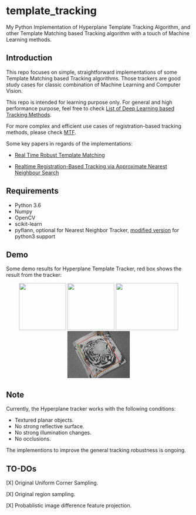 # template_tracking
My Python Implementation of Hyperplane Template Tracking Algorithm, and other Template Matching based Tracking algorithm with a touch of Machine Learning methods.

## Introduction

This repo focuses on simple, straightforward implementations of some Template Matching based Tracking algorithms. Those trackers are good study cases for classic combination of Machine Learning and Computer Vision.

This repo is intended for learning purpose only. For general and high performance purpose, feel free to check [List of Deep Learning based Tracking Methods](https://github.com/foolwood/benchmark_results).

For more complex and efficient use cases of registration-based tracking methods, please check [MTF](http://webdocs.cs.ualberta.ca/~vis/mtf/index.html).

Some key papers in regards of the implementations:

 - [Real Time Robust Template Matching](https://pdfs.semanticscholar.org/7fbc/4c4f01eb9716959ffef8b4a620a3d1c38577.pdf)

 - [Realtime Registration-Based Tracking via Approximate Nearest Neighbour Search](http://www.roboticsproceedings.org/rss09/p44.pdf)

## Requirements
- Python 3.6
- Numpy
- OpenCV
- scikit-learn
- pyflann, optional for Nearest Neighbor Tracker, [modified version](https://github.com/nashory/pyflann) for python3 support

## Demo
Some demo results for Hyperplane Template Tracker, red box shows the result from the tracker:
<p align="center">
  <img src="images/result_book3.gif" width="128" height="128">
  <img src="images/result_box.gif" width="128" height="128">
  <img src="images/result_cereal.gif" width="170" height="128">
  <img src="images/result_towel.gif" width="170" height="128">
</p>

## Note
Currently, the Hyperplane tracker works with the following conditions:

 - Textured planar objects.
 - No strong reflective surface.
 - No strong illumination changes.
 - No occlusions.
 
The implementions to improve the general tracking robustness is ongoing.

## TO-DOs
[X] Original Uniform Corner Sampling.

[X] Original region sampling.

[X] Probablistic image difference feature projection.

